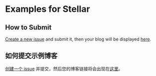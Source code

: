 # Examples for Stellar

## How to Submit

[Create a new issue](https://github.com/volantis-x/examples/issues/new/choose) and submit it, then your blog will be displayed [here](https://xaoxuu.com/wiki/stellar/examples/).


## 如何提交示例博客

[创建一个 issue](https://github.com/volantis-x/examples/issues/new/choose) 并提交，然后您的博客链接将会出现在[这里](https://xaoxuu.com/wiki/stellar/examples/)。
